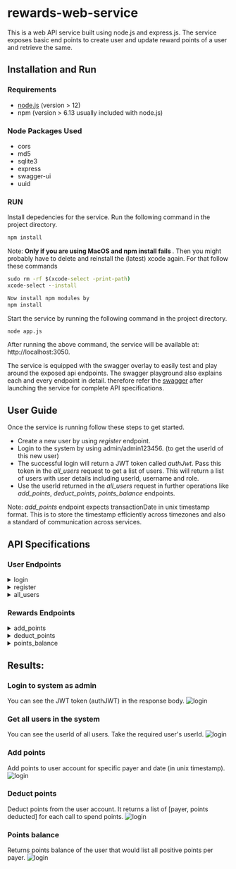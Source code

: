 # rewards-web-service

This is a web API service built using node.js and express.js. The service exposes basic end points to create user and update reward points of a user and retrieve the same.

## Installation and Run

### Requirements

- [node.js](https://nodejs.org/en/) (version > 12)
- npm (version > 6.13 usually included with node.js)

### Node Packages Used

- cors
- md5
- sqlite3
- express
- swagger-ui
- uuid

### RUN

Install depedencies for the service. Run the following command in the project directory.

```cmd
npm install
```
Note: <b>Only if you are using MacOS and npm install fails </b>.
Then you might probably have to delete and reinstall the (latest) xcode again. For that follow these commands
```cmd
sudo rm -rf $(xcode-select -print-path)
xcode-select --install

Now install npm modules by
npm install
```

Start the service by running the following command in the project directory.

```cmd
node app.js
```

After running the above command, the service will be available at: http://localhost:3050.

The service is equipped with the swagger overlay to easily test and play around the exposed api endpoints. The swagger playground also explains each and every endpoint in detail. therefore refer the [swagger](http://localhost:3050) after launching the service for complete API specifications.

## User Guide

Once the service is running follow these steps to get started.

- Create a new user by using <i>register</i> endpoint.
- Login to the system by using admin/admin123456. (to get the userId of this new user)
- The successful login will return a JWT token called <i>authJwt</i>. Pass this token in the <i>all_users</i> request to get a list of users. This will return a list of users with user details including userId, username and role.
- Use the userId returned in the <i>all_users</i> request in further operations like <i>add_points</i>, <i>deduct_points</i>, <i>points_balance</i> endpoints.

Note: <i>add_points</i> endpoint expects transactionDate in unix timestamp format. This is to store the timestamp efficiently across timezones and also a standard of communication across services.

## API Specifications

### User Endpoints

<details>
  <summary>login</summary>
  The endpoint can be used to login to the system.<br/>
  <b>Request Url: </b>http://localhost:3050/login
</details>
<details>
  <summary>register</summary>
  
  The endpoint can be used to create a new user.<br/>
  <b>Request Url: </b>http://localhost:3050/register
</details>
<details>
  <summary>all_users</summary>
  
  The endpoint returns all the users present in the system.<br/>
  <b>Request Url: </b>http://localhost:3050/all_users
</details>

### Rewards Endpoints

<details>
  <summary>add_points</summary>
  
  The endpoint adds reward points for a specific user and specific payer. If the points specified is positive, then the points will be added to the user for that payer. If specified points is negative, it deducts the points for the user from the specific payer from the oldest entry in the transactions table.<br/>
  <b>Request Url: </b>http://localhost:3050/add_points
</details>
<details>
  <summary>deduct_points</summary>
  
  The endpoint deducts the specified amount of points from the user in the order of oldest reward transactions.<br/>
  <b>Request Url: </b>http://localhost:3050/deduct_points
</details>
<details>
  <summary>points_balance</summary>
  
  The endpoint retrieves the available points balance for the user for every payer the user has ever made transactions with.<br/>
  <b>Request Url: </b>http://localhost:3050/points_balance
</details>

## Results:
### Login to system as admin
You can see the JWT token (authJWT) in the response body.
![login](Fetch_Rewards-API/results/Login_admin.png) 

### Get all users in the system
You can see the userId of all users. Take the required user's userId. 
![login](Fetch_Rewards-API/results/all_users.png) 

### Add points 
Add points to user account for specific payer and date (in unix timestamp).
![login](Fetch_Rewards-API/results/add_points.png) 

### Deduct points
Deduct points from the user account. It returns a list of [payer, points deducted] for each call to spend points.
![login](Fetch_Rewards-API/results/deduct.png) 

### Points balance
Returns points balance of the user that would list all positive points per payer.
![login](Fetch_Rewards-API/results/points_bal.png) 
